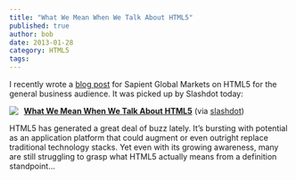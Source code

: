 ```yaml
---
title: "What We Mean When We Talk About HTML5"
published: true
author: bob
date: 2013-01-28
category: HTML5
tags:
---
```


I recently wrote a <a href="http://gmblog.sapient.com/?p=1106" title="What We Mean When We Talk About HTML5">blog post</a> for Sapient Global Markets on HTML5 for the general business audience. It was picked up by Slashdot today:
<span class="more"></span>

<div class="rpuEmbedCode">
  <!--rpuEmbedStart-->
  <script src="http://1.rp-api.com/rjs/repost-article.js?3" type="text/javascript" data-cfasync="false"></script>
  <div class="rpuArticle rpuRepost-b011091b10d7afa47462eb68c66d6ed9-top rpuJump-1" style="margin:0;padding:0;">
    <a href="http://s.tt/1z2Mi" class="rpuThumb" rel="norewrite"><img src="http://img.1.rp-api.com/thumb/4138635" style="float:left;margin-right:10px;" /></a>
    <a href="http://s.tt/1z2Mi" class="rpuTitle" rel="norewrite"><strong>What We Mean When We Talk About HTML5</strong></a> (via <a href="http://s.tt/1z2Mi" class="rpuHost" rel="norewrite">slashdot</a>)
    <p class="rpuSnip">
       HTML5 has generated a great deal of buzz lately. It’s bursting with potential as an application platform that could augment or even outright replace traditional technology stacks. Yet even with its growing awareness, many are still struggling to grasp what HTML5 actually means from a definition standpoint&hellip;
    </p>
  </div>
  <div style="display:none;" class="rpuKeywords">HTML5, web, features, technologies, applications, open web, platform, robust applications, software application, definition, official HTML5 language, HTML5 Boilerplate Ant, Web access spreads, World Wide Web, open web platform., open Web platform, traditional technology stacks, freely available technologies, term, Sapient Global Markets, traditional software application, developers, new multimedia features, user interface developers, limited browser support, W3C, support landscape—recommending solutions, HTML5 definition, HTML5 applications, development, Silverlight, Web application, application platform, Web browser, web applications, definition standpoint, Microsoft Silverlight, development projects, future, great deal, proprietary technologies, latest features, key question, different ideas, particular features, Internet access, desktop computers, mobile devices, Flash, data storage</div>
  <!-- put the "tease", "jump" or "more" break here --><!--more--><!--break--><div style="display: none;"><hr class="at-page-break" /></div>
  <div class="rpuArticle rpuRepostMain rpuRepost-b011091b10d7afa47462eb68c66d6ed9-bottom" style="display:none;">&nbsp;</div>
  <!-- How to customize this embed: http://www.repost.us/article-preview/#!shash=b011091b10d7afa47462eb68c66d6ed9 -->
  <!--rpuEmbedEnd-->
</div>